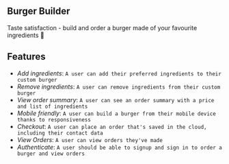 ## Burger Builder

Taste satisfaction - build and order a burger made of your favourite ingredients 🍔

## Features

- _Add ingredients_: `A user can add their preferred ingredients to their custom burger`
- _Remove ingredients_: `A user can remove ingredients from their custom burger`
- _View order summary_: `A user can see an order summary with a price and list of ingredients`
- _Mobile friendly_: `A user can build a burger from their mobile device thanks to responsiveness`
- _Checkout_: `A user can place an order that's saved in the cloud, including their contact data`
- _View Orders_: `A user can view orders they've made`
- _Authenticate_: `A user should be able to signup and sign in to order a burger and view orders`
